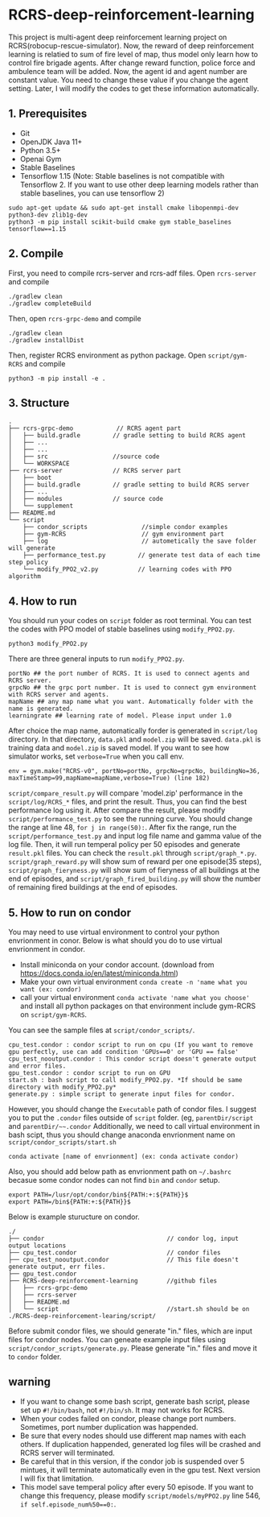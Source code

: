 # RCRS-deep-reinforcement-learning
This project is multi-agent deep reinforcement learning project on RCRS(robocup-rescue-simulator).
Now, the reward of deep reinforcement learning is relatied to sum of fire level of map, thus model only learn how to control fire brigade agents. After change reward function, police force and ambulence team will be added.
Now, the agent id and agent number are constant value. You need to change these value if you change the agent setting. Later, I will modify the codes to get these information automatically. 


## 1. Prerequisites
* Git
* OpenJDK Java 11+
* Python 3.5+
* Openai Gym
* Stable Baselines
* Tensorflow 1.15 (Note: Stable baselines is not compatible with Tensorflow 2. If you want to use other deep learning models rather than stable baselines, you can use tensorflow 2)
```
sudo apt-get update && sudo apt-get install cmake libopenmpi-dev python3-dev zlib1g-dev
python3 -m pip install scikit-build cmake gym stable_baselines tensorflow==1.15 
```
## 2. Compile
First, you need to compile rcrs-server and rcrs-adf files. Open `rcrs-server` and compile
```
./gradlew clean
./gradlew completeBuild
```
Then, open `rcrs-grpc-demo` and compile
```
./gradlew clean
./gradlew installDist
```
Then, register RCRS environment as python package. Open `script/gym-RCRS` and compile
```
python3 -m pip install -e .
```
## 3. Structure
```
.
├── rcrs-grpc-demo            // RCRS agent part
│   ├── build.gradle         // gradle setting to build RCRS agent
│   ├── ... 
│   ├── ...
│   ├── src                  //source code
│   └── WORKSPACE
├── rcrs-server              // RCRS server part
│   ├── boot
│   ├── build.gradle         // gradle setting to build RCRS server
│   ├── ...
│   ├── modules              // source code
│   └── supplement
├── README.md
└── script
    ├── condor_scripts               //simple condor examples
    ├── gym-RCRS                     // gym environment part
    ├── log                          // autometically the save folder will generate
    ├── performance_test.py         // generate test data of each time step policy
    └── modify_PPO2_v2.py           // learning codes with PPO algorithm
```

## 4. How to run
You should run your codes on `script` folder as root terminal. 
You can test the codes with PPO model of stable baselines using `modify_PPO2.py`.
```
python3 modify_PPO2.py
```
There are three general inputs to run `modify_PPO2.py`.
```
portNo ## the port number of RCRS. It is used to connect agents and RCRS server. 
grpcNo ## the grpc port number. It is used to connect gym environment with RCRS server and agents.
mapName ## any map name what you want. Automatically folder with the name is generated.  
learningrate ## learning rate of model. Please input under 1.0 
```
After choice the map name, automatically forder is generated in `script/log` directory. 
In that directory, `data.pkl` and `model.zip` will be saved. `data.pkl` is training data and `model.zip` is saved model. 
If you want to see how simulator works, set `verbose=True` when you call env.
```
env = gym.make("RCRS-v0", portNo=portNo, grpcNo=grpcNo, buildingNo=36, maxTimeStamp=99,mapName=mapName,verbose=True) (line 182)
```
`script/compare_result.py` will compare 'model.zip' performance in the `script/log/RCRS_*` files, and print the result. Thus, you can find the best performance log using it.
After compare the result, please modify `script/performance_test.py` to see the running curve. You should change the range at line 48, `for j in range(50):`. After fix the range, run the `script/performance_test.py` and input log file name and gamma value of the log file. Then, it will run temperal policy per 50 episodes and generate `result.pkl` files.
You can check the `result.pkl` through `script/graph_*.py`.
`script/graph_reward.py` will show sum of reward per one episode(35 steps), `script/graph_fieryness.py` will show sum of fieryness of all buildings at the end of episodes, and `script/graph_fired_building.py` will show the number of remaining fired buildings at the end of episodes.


## 5. How to run on condor
You may need to use virtual environment to control your python envrionment in conor. Below is what should you do to use virtual envrionment in condor.
* Install miniconda on your condor account. (download from https://docs.conda.io/en/latest/miniconda.html)
* Make your own virtual environment `conda create -n 'name what you want (ex: condor)`
* call your virtual environment `conda activate 'name what you choose'` and install all python packages on that environment include gym-RCRS on `script/gym-RCRS`.

You can see the sample files at `script/condor_scripts/`. 
```
cpu_test.condor : condor script to run on cpu (If you want to remove gpu perfectly, use can add condition 'GPUs==0' or 'GPU == false'
cpu_test_nooutput.condor : This condor script doesn't generate output and error files. 
gpu_test.condor : condor script to run on GPU
start.sh : bash script to call modify_PPO2.py. *If should be same directory with modify_PPO2.py*
generate.py : simple script to generate input files for condor.
```

However, you should change the `Executable` path of condor files. I suggest you to put the `.condor` files outside of `script` folder. (eg, `parentDir/script` and `parentDir/~~.condor`
Additionally, we need to call virtual environment in bash scipt, thus you should change anaconda envrionment name on `script/condor_scripts/start.sh`
```
conda activate [name of envrionment] (ex: conda activate condor)
```

Also, you should add below path as envrionment path on `~/.bashrc` becasue some condor nodes can not find `bin` and `condor` setup.
```
export PATH=/lusr/opt/condor/bin${PATH:+:${PATH}}$
export PATH=/bin${PATH:+:${PATH}}$
```


Below is example sturucture on condor.
```
./
├── condor                                  // condor log, input output locations
├── cpu_test.condor                         // condor files
├── cpu_test_nooutput.condor                // This file doesn't generate output, err files. 
├── gpu_test.condor
├── RCRS-deep-reinforcement-learning        //github files
│   ├── rcrs-grpc-demo 
│   ├── rcrs-server
│   ├── README.md
│   └── script                              //start.sh should be on ./RCRS-deep-reinforcement-learing/script/

```

Before submit condor files, we should generate "in." files, which are input files for condor nodes. You can geneate example input files using `script/condor_scripts/generate.py`. Please generate "in." files and move it to `condor` folder.

## warning
* If you want to change some bash script, generate bash script, please set up `#!/bin/bash`, not `#!/bin/sh`. It may not works for RCRS.
* When your codes failed on condor, please change port numbers. Sometimes, port number duplication was happended. 
* Be sure that every nodes should use different map names with each others. If duplication happended, generated log files will be crashed and RCRS server will terminated. 
* Be careful that in this version, if the condor job is suspended over 5 mintues, it will terminate automatically even in the gpu test. Next version I will fix that limitation. 
* This model save temperal policy after every 50 episode. If you want to change this frequency, please modify `script/models/myPPO2.py` line 546, `if self.episode_num%50==0:`.

